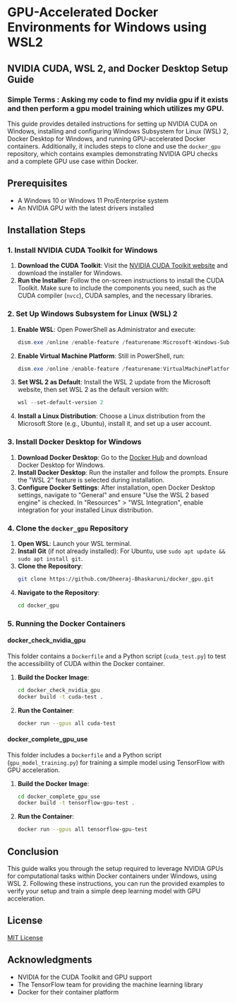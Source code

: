 
# GPU-Accelerated Docker Environments for Windows using WSL2

## NVIDIA CUDA, WSL 2, and Docker Desktop Setup Guide

### Simple Terms : Asking my code to find my nvidia gpu if it exists and then perform a gpu model training which utilizes my GPU.


This guide provides detailed instructions for setting up NVIDIA CUDA on Windows, installing and configuring Windows Subsystem for Linux (WSL) 2, Docker Desktop for Windows, and running GPU-accelerated Docker containers. Additionally, it includes steps to clone and use the `docker_gpu` repository, which contains examples demonstrating NVIDIA GPU checks and a complete GPU use case within Docker.

## Prerequisites

- A Windows 10 or Windows 11 Pro/Enterprise system
- An NVIDIA GPU with the latest drivers installed

## Installation Steps

### 1. Install NVIDIA CUDA Toolkit for Windows

1. **Download the CUDA Toolkit**: Visit the [NVIDIA CUDA Toolkit website](https://developer.nvidia.com/cuda-downloads) and download the installer for Windows.
2. **Run the Installer**: Follow the on-screen instructions to install the CUDA Toolkit. Make sure to include the components you need, such as the CUDA compiler (`nvcc`), CUDA samples, and the necessary libraries.

### 2. Set Up Windows Subsystem for Linux (WSL) 2

1. **Enable WSL**: Open PowerShell as Administrator and execute:
   ```powershell
   dism.exe /online /enable-feature /featurename:Microsoft-Windows-Subsystem-Linux /all /norestart
   ```
2. **Enable Virtual Machine Platform**: Still in PowerShell, run:
   ```powershell
   dism.exe /online /enable-feature /featurename:VirtualMachinePlatform /all /norestart
   ```
3. **Set WSL 2 as Default**: Install the WSL 2 update from the Microsoft website, then set WSL 2 as the default version with:
   ```powershell
   wsl --set-default-version 2
   ```
4. **Install a Linux Distribution**: Choose a Linux distribution from the Microsoft Store (e.g., Ubuntu), install it, and set up a user account.

### 3. Install Docker Desktop for Windows

1. **Download Docker Desktop**: Go to the [Docker Hub](https://hub.docker.com/editions/community/docker-ce-desktop-windows/) and download Docker Desktop for Windows.
2. **Install Docker Desktop**: Run the installer and follow the prompts. Ensure the "WSL 2" feature is selected during installation.
3. **Configure Docker Settings**: After installation, open Docker Desktop settings, navigate to "General" and ensure "Use the WSL 2 based engine" is checked. In "Resources" > "WSL Integration", enable integration for your installed Linux distribution.

### 4. Clone the `docker_gpu` Repository

1. **Open WSL**: Launch your WSL terminal.
2. **Install Git** (if not already installed): For Ubuntu, use `sudo apt update && sudo apt install git`.
3. **Clone the Repository**:
   ```bash
   git clone https://github.com/Dheeraj-Bhaskaruni/docker_gpu.git
   ```
4. **Navigate to the Repository**:
   ```bash
   cd docker_gpu
   ```

### 5. Running the Docker Containers

#### docker_check_nvidia_gpu

This folder contains a `Dockerfile` and a Python script (`cuda_test.py`) to test the accessibility of CUDA within the Docker container.

1. **Build the Docker Image**:
   ```bash
   cd docker_check_nvidia_gpu
   docker build -t cuda-test .
   ```
2. **Run the Container**:
   ```bash
   docker run --gpus all cuda-test
   ```

#### docker_complete_gpu_use

This folder includes a `Dockerfile` and a Python script (`gpu_model_training.py`) for training a simple model using TensorFlow with GPU acceleration.

1. **Build the Docker Image**:
   ```bash
   cd docker_complete_gpu_use
   docker build -t tensorflow-gpu-test .
   ```
2. **Run the Container**:
   ```bash
   docker run --gpus all tensorflow-gpu-test
   ```

## Conclusion

This guide walks you through the setup required to leverage NVIDIA GPUs for computational tasks within Docker containers under Windows, using WSL 2. Following these instructions, you can run the provided examples to verify your setup and train a simple deep learning model with GPU acceleration.

## License

[MIT License](LICENSE)

## Acknowledgments

- NVIDIA for the CUDA Toolkit and GPU support
- The TensorFlow team for providing the machine learning library
- Docker for their container platform
